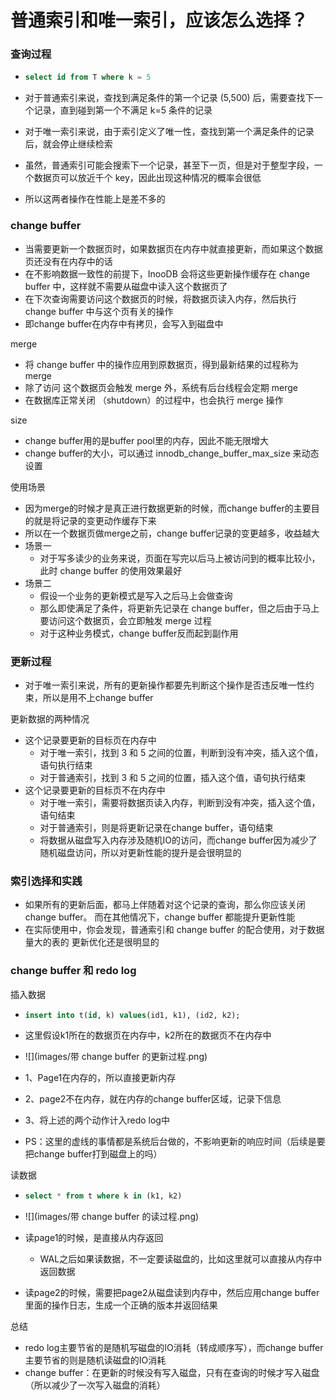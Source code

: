 # 普通索引和唯一索引，应该怎么选择？



### 查询过程

- ```sql
  select id from T where k = 5
  ```

- 对于普通索引来说，查找到满足条件的第一个记录 (5,500) 后，需要查找下一个记录，直到碰到第一个不满足 k=5 条件的记录

- 对于唯一索引来说，由于索引定义了唯一性，查找到第一个满足条件的记录后，就会停止继续检索

- 虽然，普通索引可能会搜索下一个记录，甚至下一页，但是对于整型字段，一个数据页可以放近千个 key，因此出现这种情况的概率会很低

- 所以这两者操作在性能上是差不多的





### change buffer

- 当需要更新一个数据页时，如果数据页在内存中就直接更新，而如果这个数据页还没有在内存中的话
- 在不影响数据一致性的前提下，InooDB 会将这些更新操作缓存在 change buffer 中，这样就不需要从磁盘中读入这个数据页了
- 在下次查询需要访问这个数据页的时候，将数据页读入内存，然后执行 change buffer 中与这个页有关的操作
- 即change buffer在内存中有拷贝，会写入到磁盘中



merge

- 将 change buffer 中的操作应用到原数据页，得到最新结果的过程称为 merge
- 除了访问 这个数据页会触发 merge 外，系统有后台线程会定期 merge
- 在数据库正常关闭 （shutdown）的过程中，也会执行 merge 操作



size

- change buffer用的是buffer pool里的内存，因此不能无限增大
- change buffer的大小，可以通过 innodb_change_buffer_max_size 来动态设置



使用场景

- 因为merge的时候才是真正进行数据更新的时候，而change buffer的主要目的就是将记录的变更动作缓存下来
- 所以在一个数据页做merge之前，change buffer记录的变更越多，收益越大
- 场景一
  - 对于写多读少的业务来说，页面在写完以后马上被访问到的概率比较小，此时 change buffer 的使用效果最好
- 场景二
  - 假设一个业务的更新模式是写入之后马上会做查询
  - 那么即使满足了条件，将更新先记录在 change buffer，但之后由于马上要访问这个数据页，会立即触发 merge 过程
  - 对于这种业务模式，change buffer反而起到副作用





### 更新过程

- 对于唯一索引来说，所有的更新操作都要先判断这个操作是否违反唯一性约束，所以是用不上change buffer



更新数据的两种情况

- 这个记录要更新的目标页在内存中
  - 对于唯一索引，找到 3 和 5 之间的位置，判断到没有冲突，插入这个值，语句执行结束
  - 对于普通索引，找到 3 和 5 之间的位置，插入这个值，语句执行结束
- 这个记录要更新的目标页不在内存中
  - 对于唯一索引，需要将数据页读入内存，判断到没有冲突，插入这个值，语句结束
  - 对于普通索引，则是将更新记录在change buffer，语句结束
  - 将数据从磁盘写入内存涉及随机IO的访问，而change buffer因为减少了随机磁盘访问，所以对更新性能的提升是会很明显的





### 索引选择和实践

- 如果所有的更新后面，都马上伴随着对这个记录的查询，那么你应该关闭 change buffer。 而在其他情况下，change buffer 都能提升更新性能
- 在实际使用中，你会发现，普通索引和 change buffer 的配合使用，对于数据量大的表的 更新优化还是很明显的





### change buffer 和 redo log



插入数据

- ```sql
  insert into t(id, k) values(id1, k1), (id2, k2);
  ```

- 这里假设k1所在的数据页在内存中，k2所在的数据页不在内存中

- ![](images/带 change buffer 的更新过程.png)

- 1、Page1在内存的，所以直接更新内存

- 2、page2不在内存，就在内存的change buffer区域，记录下信息

- 3、将上述的两个动作计入redo log中

- PS：这里的虚线的事情都是系统后台做的，不影响更新的响应时间（后续是要把change buffer打到磁盘上的吗）



读数据

- ```sql
  select * from t where k in (k1, k2)
  ```

- ![](images/带 change buffer 的读过程.png)

- 读page1的时候，是直接从内存返回

  - WAL之后如果读数据，不一定要读磁盘的，比如这里就可以直接从内存中返回数据

- 读page2的时候，需要把page2从磁盘读到内存中，然后应用change buffer里面的操作日志，生成一个正确的版本并返回结果



总结

- redo log主要节省的是随机写磁盘的IO消耗（转成顺序写），而change buffer主要节省的则是随机读磁盘的IO消耗
- change buffer：在更新的时候没有写入磁盘，只有在查询的时候才写入磁盘（所以减少了一次写入磁盘的消耗）
